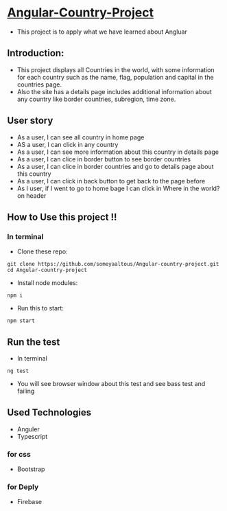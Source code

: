 # [Angular-Country-Project](https://angular-country-app.web.app/countries)

- This project is to apply what we have learned about Angluar  

## Introduction:
- This project displays all Countries in the world, with some information for each country such as the name, flag, population and capital in the countries page.
- Also the site has a details page includes additional information about any country like border countries, subregion, time zone.

## User story
- As a user, I can see all country in home page 
- AS a user, I can click in any country
- As a user, I can see more information about this country in details page 
- As a user, I can clice in border button to see border countries
- As a user, I can clice in border countries and go to details page about this country
- As a user, I can click in back button to get back to the page before
- As I user, if I went to go to home bage I can click in Where in the world? on header 



## How to Use this project !!
### In terminal
- Clone these repo:
```
git clone https://github.com/someyaaltous/Angular-country-project.git
cd Angular-country-project
```
- Install node modules:
```
npm i
```
- Run this to start:
```
npm start
```
## Run the test
- In terminal
```
ng test
```
- You will see browser window about this test and see bass test and failing

## Used Technologies
- Anguler
- Typescript 

### for css
- Bootstrap

### for Deply
- Firebase
